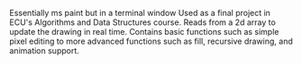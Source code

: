Essentially ms paint but in a terminal window
Used as a final project in ECU's Algorithms and Data Structures course.
Reads from a 2d array to update the drawing in real time.
Contains basic functions such as simple pixel editing to more advanced functions such as fill, recursive drawing, and animation support.

